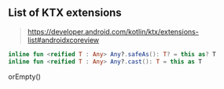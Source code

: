 

## List of KTX extensions

> https://developer.android.com/kotlin/ktx/extensions-list#androidxcoreview

```kotlin
inline fun <reified T : Any> Any?.safeAs(): T? = this as? T
inline fun <reified T : Any> Any?.cast(): T = this as T
```

orEmpty()
<!--stackedit_data:
eyJoaXN0b3J5IjpbLTg5MzcyNTI3MSw2MjAzMTEwOCwtMTYzMz
k2NTA3M119
-->